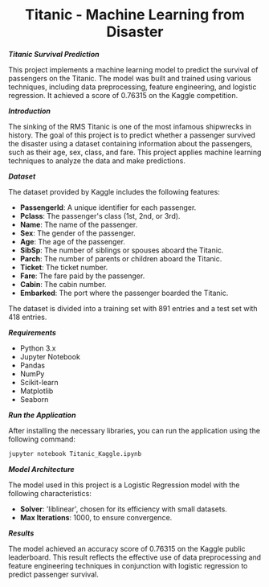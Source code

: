 <h1 align="center"> Titanic - Machine Learning from Disaster </h1>

***Titanic Survival Prediction***

This project implements a machine learning model to predict the survival of passengers on the Titanic. The model was built and trained using various techniques, including data preprocessing, feature engineering, and logistic regression. It achieved a score of 0.76315 on the Kaggle competition.

***Introduction***

The sinking of the RMS Titanic is one of the most infamous shipwrecks in history. The goal of this project is to predict whether a passenger survived the disaster using a dataset containing information about the passengers, such as their age, sex, class, and fare. This project applies machine learning techniques to analyze the data and make predictions.

***Dataset***

The dataset provided by Kaggle includes the following features:

- **PassengerId**: A unique identifier for each passenger.
- **Pclass**: The passenger's class (1st, 2nd, or 3rd).
- **Name**: The name of the passenger.
- **Sex**: The gender of the passenger.
- **Age**: The age of the passenger.
- **SibSp**: The number of siblings or spouses aboard the Titanic.
- **Parch**: The number of parents or children aboard the Titanic.
- **Ticket**: The ticket number.
- **Fare**: The fare paid by the passenger.
- **Cabin**: The cabin number.
- **Embarked**: The port where the passenger boarded the Titanic.

The dataset is divided into a training set with 891 entries and a test set with 418 entries.

***Requirements***

- Python 3.x
- Jupyter Notebook
- Pandas
- NumPy
- Scikit-learn
- Matplotlib
- Seaborn

***Run the Application***

After installing the necessary libraries, you can run the application using the following command:

```bash
jupyter notebook Titanic_Kaggle.ipynb
```

***Model Architecture***

The model used in this project is a Logistic Regression model with the following characteristics:

- **Solver**: 'liblinear', chosen for its efficiency with small datasets.
- **Max Iterations**: 1000, to ensure convergence.

***Results***

The model achieved an accuracy score of 0.76315 on the Kaggle public leaderboard. This result reflects the effective use of data preprocessing and feature engineering techniques in conjunction with logistic regression to predict passenger survival.
